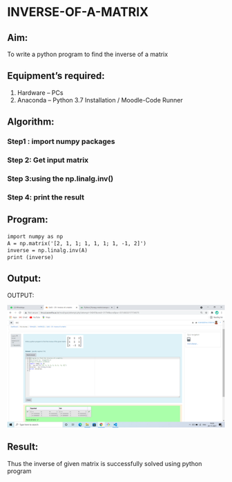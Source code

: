 # INVERSE-OF-A-MATRIX
## Aim:
To write a python program to find the inverse of a matrix
## Equipment’s required:
1. 	Hardware – PCs
2. 	Anaconda – Python 3.7 Installation / Moodle-Code Runner
## Algorithm:
### Step1 : import numpy packages
### Step 2: Get input matrix
### Step 3:using the np.linalg.inv()
### Step 4: print the result

## Program:
```
import numpy as np
A = np.matrix('[2, 1, 1; 1, 1, 1; 1, -1, 2]')
inverse = np.linalg.inv(A)
print (inverse)
```
## Output:
OUTPUT:

![Output](./Output.png)
## Result:
Thus the inverse of given matrix is successfully solved using python program

